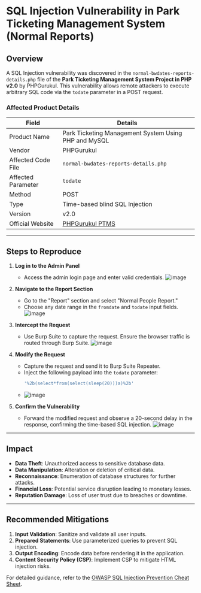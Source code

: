 # SQL Injection Vulnerability in Park Ticketing Management System (Normal Reports)

## Overview
A SQL Injection vulnerability was discovered in the `normal-bwdates-reports-details.php` file of the **Park Ticketing Management System Project in PHP v2.0** by PHPGurukul. This vulnerability allows remote attackers to execute arbitrary SQL code via the `todate` parameter in a POST request.

### Affected Product Details

| **Field**               | **Details**                                                                 |
|-------------------------|----------------------------------------------------------------------------|
| Product Name            | Park Ticketing Management System Using PHP and MySQL                       |
| Vendor                  | PHPGurukul                                                                 |
| Affected Code File      | `normal-bwdates-reports-details.php`                                       |
| Affected Parameter      | `todate`                                                                   |
| Method                  | POST                                                                       |
| Type                    | Time-based blind SQL Injection                                             |
| Version                 | v2.0                                                                       |
| Official Website        | [PHPGurukul PTMS](https://phpgurukul.com/park-ticketing-management-system-using-php-and-mysql/) |

---

## Steps to Reproduce
1. **Log in to the Admin Panel**  
   - Access the admin login page and enter valid credentials.
    ![image](https://github.com/user-attachments/assets/ed978682-8b61-475f-aaad-ca85ef9ce952)

2. **Navigate to the Report Section**  
   - Go to the "Report" section and select "Normal People Report."  
   - Choose any date range in the `fromdate` and `todate` input fields.
    ![image](https://github.com/user-attachments/assets/23e87c1f-220b-4cc0-bea6-355f61cdf93b)
  
3. **Intercept the Request**  
   - Use Burp Suite to capture the request. Ensure the browser traffic is routed through Burp Suite.
    ![image](https://github.com/user-attachments/assets/b5eba1dd-26b1-4051-b7db-9a37dbdcd0c1)

4. **Modify the Request**  
   - Capture the request and send it to Burp Suite Repeater.  
   - Inject the following payload into the `todate` parameter:  
     ```sql
     '%2b(select*from(select(sleep(20)))a)%2b'
     ```
   - ![image](https://github.com/user-attachments/assets/8cb1cf0b-a177-43cf-bcf5-cf4a0e30c414)

5. **Confirm the Vulnerability**  
   - Forward the modified request and observe a 20-second delay in the response, confirming the time-based SQL injection.
     ![image](https://github.com/user-attachments/assets/4a76c5ca-c718-41be-8d2b-e1f1f7c2ebea)
  
---

## Impact
- **Data Theft**: Unauthorized access to sensitive database data.  
- **Data Manipulation**: Alteration or deletion of critical data.  
- **Reconnaissance**: Enumeration of database structures for further attacks.  
- **Financial Loss**: Potential service disruption leading to monetary losses.  
- **Reputation Damage**: Loss of user trust due to breaches or downtime.  

---

## Recommended Mitigations
1. **Input Validation**: Sanitize and validate all user inputs.  
2. **Prepared Statements**: Use parameterized queries to prevent SQL injection.  
3. **Output Encoding**: Encode data before rendering it in the application.  
4. **Content Security Policy (CSP)**: Implement CSP to mitigate HTML injection risks.  

For detailed guidance, refer to the [OWASP SQL Injection Prevention Cheat Sheet](https://cheatsheetseries.owasp.org/cheatsheets/SQL_Injection_Prevention_Cheat_Sheet.html).  
